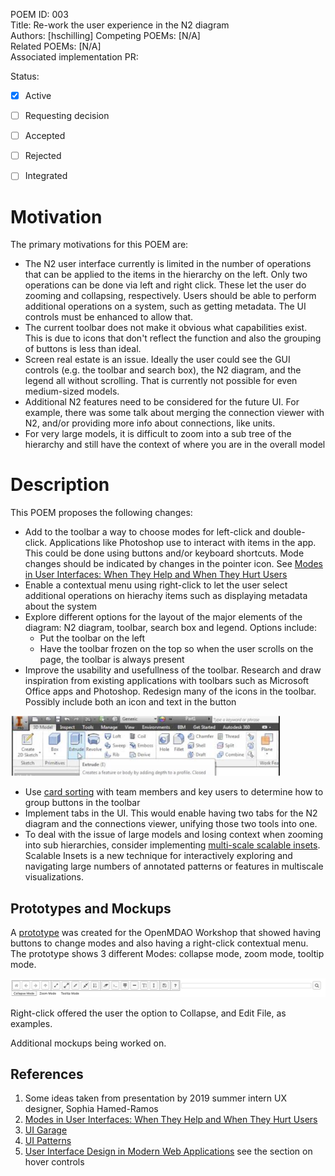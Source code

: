 POEM ID: 003  
Title: Re-work the user experience in the N2 diagram  
Authors: [hschilling]
Competing POEMs: [N/A]  
Related POEMs: [N/A]  
Associated implementation PR:

Status:

- [x] Active
- [ ] Requesting decision
- [ ] Accepted
- [ ] Rejected
- [ ] Integrated


Motivation
==========
The primary motivations for this POEM are:

* The N2 user interface currently is limited in the number of operations that can be applied to the items in the 
hierarchy on the left. Only two
operations can be done via left and right click. These let the user do zooming and collapsing, respectively. Users 
should be able to perform additional operations on a system, such as getting metadata. The UI controls must be 
enhanced to allow that.
* The current toolbar does not make it obvious what capabilities exist. This is due to icons that don't reflect the
function and also the grouping of buttons is less than ideal.
* Screen real estate is an issue. Ideally the user could see the GUI controls (e.g. the toolbar and search box), 
the N2 diagram,
and the legend all without scrolling. That is currently not possible for even medium-sized models.
* Additional N2 features need to be considered for the future UI. For example, there was some talk about
 merging the connection viewer with N2, and/or providing more info about connections, like units.
* For very large models, it is difficult to zoom into a sub tree of the hierarchy and still have the context of where
you are in the overall model

Description
===========

This POEM proposes the following changes:

* Add to the toolbar a way to choose modes for left-click and double-click. Applications like Photoshop use 
to interact with items in the app. This could be done using buttons and/or keyboard shortcuts. Mode changes
should be indicated by changes in the pointer icon. See [Modes in User Interfaces: When They Help and When They Hurt Users][1]
* Enable a contextual menu using right-click to let the user select additional operations
on hierachy items such as displaying metadata about the system
* Explore different options for the layout of the major elements of the diagram: N2 diagram, toolbar, search box 
and legend. 
Options include:
    * Put the toolbar on the left
    * Have the toolbar frozen on the top so when the user scrolls on the page, the toolbar is always present
* Improve the usability and usefullness of the toolbar. Research and draw inspiration from existing applications 
with toolbars such as Microsoft Office apps and Photoshop. Redesign many of the icons in the toolbar. Possibly 
include both an icon and text in the button

![toolbar with graphic and text buttons](/POEM_006/toolbar_with_graphic_and_text_buttons.png)

* Use [card sorting][2] with team members and key users to determine how to group buttons in the toolbar
* Implement tabs in the UI. This would enable having two tabs for the N2 diagram and the connections
viewer, unifying those two tools into one. 
* To deal with the issue of large models and losing context when zooming into sub hierarchies, consider implementing
[multi-scale scalable insets][3]. Scalable Insets is a new technique for interactively 
exploring and navigating large numbers of annotated patterns or features in multiscale visualizations.


Prototypes and Mockups
----------------------
A [prototype](./n2_prototype_from_workshop.html) was created for the OpenMDAO Workshop that showed having buttons
to change modes and also having a right-click contextual menu. The prototype shows 3 different Modes: 
collapse mode, zoom mode, tooltip mode. 

![workshop button mode mockup](/POEM_006/workshop_mockup_mode_buttons.png)

Right-click offered the user the option to Collapse, and Edit File, as examples.

Additional mockups being worked on.


References
----------
1. Some ideas taken from presentation by 2019 summer intern UX designer, Sophia Hamed-Ramos
2. [Modes in User Interfaces: When They Help and When They Hurt Users](https://www.nngroup.com/articles/modes/)
3. [UI Garage](https://uigarage.net/)
4. [UI Patterns](http://ui-patterns.com/)
5. [User Interface Design in Modern Web Applications](https://www.smashingmagazine.com/user-interface-design-in-modern-web-applications/) see the section on hover controls


 [1]: https://www.nngroup.com/articles/modes/ "Modes in User Interfaces: When They Help and When They Hurt Users"
 [2]: https://www.usability.gov/how-to-and-tools/methods/card-sorting.html "Card Sorting"
 [3]: http://scalable-insets.lekschas.de/ "Scalable Insets"


